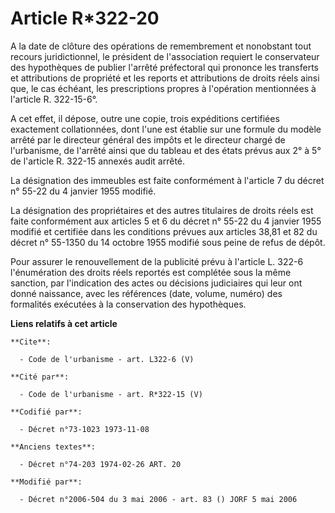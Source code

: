# Article R*322-20

A la date de clôture des opérations de remembrement et nonobstant tout recours juridictionnel, le président de l'association
requiert le conservateur des hypothèques de publier l'arrêté préfectoral qui prononce les transferts et attributions de
propriété et les reports et attributions de droits réels ainsi que, le cas échéant, les prescriptions propres à l'opération
mentionnées à l'article R. 322-15-6°. 

A cet effet, il dépose, outre une copie, trois expéditions certifiées exactement collationnées, dont l'une est établie sur
une formule du modèle arrêté par le directeur général des impôts et le directeur chargé de l'urbanisme, de l'arrêté ainsi que
du tableau et des états prévus aux 2° à 5° de l'article R. 322-15 annexés audit arrêté. 

La désignation des immeubles est faite conformément à l'article 7 du décret n° 55-22 du 4 janvier 1955 modifié. 

La désignation des propriétaires et des autres titulaires de droits réels est faite conformément aux articles 5 et 6 du
décret n° 55-22 du 4 janvier 1955 modifié et certifiée dans les conditions prévues aux articles 38,81 et 82 du décret n°
55-1350 du 14 octobre 1955 modifié sous peine de refus de dépôt. 

Pour assurer le renouvellement de la publicité prévu à l'article L. 322-6 l'énumération des droits réels reportés est
complétée sous la même sanction, par l'indication des actes ou décisions judiciaires qui leur ont donné naissance, avec les
références (date, volume, numéro) des formalités exécutées à la conservation des hypothèques.

**Liens relatifs à cet article**

	**Cite**:

	  - Code de l'urbanisme - art. L322-6 (V)

	**Cité par**:

	  - Code de l'urbanisme - art. R*322-15 (V)

	**Codifié par**:

	  - Décret n°73-1023 1973-11-08

	**Anciens textes**:

	  - Décret n°74-203 1974-02-26 ART. 20

	**Modifié par**:

	  - Décret n°2006-504 du 3 mai 2006 - art. 83 () JORF 5 mai 2006

